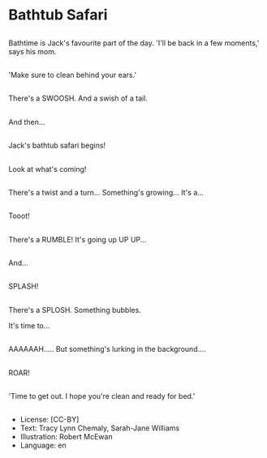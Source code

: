 # Bathtub Safari

##
Bathtime is Jack's
favourite part of
the day.
'I'll be back in a
few moments,'
says his mom.

##
'Make sure to clean
behind your ears.'

##
There's a SWOOSH.
And a swish of a tail.

##
And then...

##
Jack's bathtub safari begins!

##
Look at what's coming!

##
There's a twist
and a turn...
Something's
growing...
It's a...

##
Tooot!

##
There's a RUMBLE!
It's going up
UP
UP...

##
And...

##
SPLASH!

##
There's a SPLOSH.
Something bubbles.

It's time to...

##
AAAAAAH.....
But something's lurking in the background....

##
ROAR!

##
'Time to get out. I hope
you're clean and
ready for bed.'

##

##

##
* License: [CC-BY]
* Text: Tracy Lynn Chemaly, Sarah-Jane Williams
* Illustration: Robert McEwan
* Language: en
